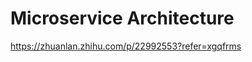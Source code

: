 # Microservice Architecture  


https://zhuanlan.zhihu.com/p/22992553?refer=xgqfrms  














